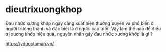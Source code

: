 # dieutrixuongkhop
Đau nhức xương khớp ngày càng xuất hiện thường xuyên và phổ biến ở người trưởng thành và đặc biệt là ở người cao tuổi. Vậy làm thế nào để điều trị xương khớp hiệu quả, nguyên nhân gây đau nhức xương khớp là gì ?

https://yduoctaman.vn/
